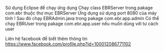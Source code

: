 Sử dụng Eclipse để chạy ứng dụng
Chạy class EBRServer trong pakage com.ebr thuộc thư mục EBRServer
Ứng dụng sử dụng port 8080 của máy tính !
Sau đó chạy EBRAdmin.java trong pakage com.ebr.app.admin
Có thể chạy EBRUser trong pakage com.ebr.app.user nếu muốn dùng với tư cách user

Liên hệ facebook để biết thêm thông tin 
https://www.facebook.com/profile.php?id=100012086771102
